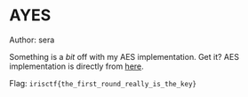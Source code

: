 # AYES
Author: sera

Something is a *bit* off with my AES implementation. Get it?
AES implementation is directly from [here](https://github.com/boppreh/aes).

Flag: `irisctf{the_first_round_really_is_the_key}`
